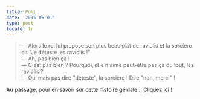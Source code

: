 ```yaml
---
title: Poli
date: '2015-06-01'
type: post
locale: fr
---
```


> — Alors le roi lui propose son plus beau plat de raviolis et la sorcière dit "Je déteste les raviolis !"  
> — Ah, pas bien ça !  
> — C'est pas bien ? Pourquoi, elle n'aime peut-être pas ça du tout, les raviolis ?  
> — Oui mais pas dire "déteste", la sorcière ! Dire "non, merci" !

Au passage, pour en savoir sur cette histoire géniale... [Cliquez ici](https://youtu.be/7LSQWUTPb0Y) !
